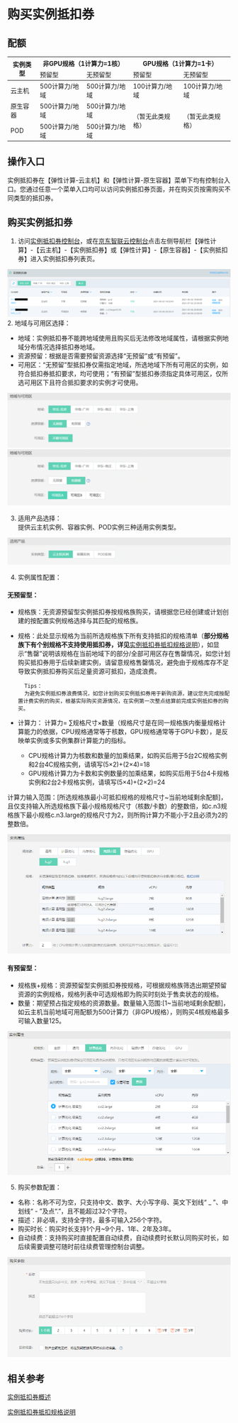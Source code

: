 # 购买实例抵扣券 

## 配额
<table>
	<thead>
   <tr>
      <th rowspan="2"> 实例类型 </td>
      <th colspan="2">非GPU规格（1计算力=1核）</td>
      <th colspan="2">GPU规格（1计算力=1卡）</td>
   </tr>
   <tr>	   	   
      <td> 预留型</td>
      <td>无预留型</td>
      <td> 预留型</td>         
      <td>无预留型</td>
   </tr>
   	</thead>
   <tbody>    
   <tr>
      <td>云主机 </td>	   
      <td> 500计算力/地域</td>
      <td> 500计算力/地域</td>
      <td> 100计算力/地域</td>         
      <td> 100计算力/地域</td>
   </tr>
   <tr>
      <td>原生容器 </td>	   
      <td> 500计算力/地域</td>
      <td> 500计算力/地域</td>
      <td rowspan="2"> （暂无此类规格）</td>         
      <td rowspan="2"> （暂无此类规格）</td>
   </tr>	
   <tr>
      <td>POD </td>	   
      <td> 500计算力/地域</td>
      <td> 500计算力/地域</td>
   </tr>		
 </tbody>
 </table>   


## 操作入口
实例抵扣券在【弹性计算-云主机】和【弹性计算-原生容器】菜单下均有控制台入口。您通过任意一个菜单入口均可以访问实例抵扣券页面，并在购买页按需购买不同类型的抵扣券。

## 购买实例抵扣券

1. 访问[实例抵扣券控制台](https://cns-console.jdcloud.com/host/instancevoucher/list)，或在[京东智联云控制台](https://console.jdcloud.com/overview)点击左侧导航栏【弹性计算】-【云主机】-【实例抵扣券】或【弹性计算】-【原生容器】-【实例抵扣券】进入实例抵扣券列表页。<br>

![](../../../../../image/vm/iv-buy1.png)
2. 地域与可用区选择：<br>
* 地域：实例抵扣券不能跨地域使用且购买后无法修改地域属性，请根据实例地域分布情况选择抵扣券地域。<br>
* 资源预留：根据是否需要预留资源选择“无预留”或“有预留”。<br>
* 可用区：“无预留”型抵扣券仅需指定地域，所选地域下所有可用区的实例，如符合抵扣券抵扣要求，均可使用；“有预留”型抵扣券须指定具体可用区，仅所选可用区下且符合抵扣要求的实例才可使用。<br>

![](../../../../../image/vm/iv-buy2a.png)
![](../../../../../image/vm/iv-buy2b.png)

3. 适用产品选择：<br>
提供云主机实例、容器实例、POD实例三种适用实例类型。<br>

![](../../../../../image/vm/iv-buy3a.png)

4. 实例属性配置：<br>

#### 无预留型：
* 规格族：无资源预留型实例抵扣券按规格族购买，请根据您已经创建或计划创建的按配置实例规格选择与其匹配的规格族。
* 规格：此处显示规格为当前所选规格族下所有支持抵扣的规格清单（**部分规格族下有个别规格不支持使用抵扣券，详见**[实例抵扣券抵扣规格说明](https://docs.jdcloud.com/virtual-machines/instancevoucher-overview#user-content-2)），如显示“售罄”说明该规格在当前地域下的部分/全部可用区存在售罄情况，如您计划购买抵扣券用于后续新建实例，请留意规格售罄情况，避免由于规格库存不足导致实例抵扣券购买后足量资源可抵扣，造成浪费。

        Tips：
        为避免实例抵扣券浪费情况，如您计划购买实例抵扣券用于新购资源，建议您先完成按配置计费实例的购买，根基实际购买资源情况，在实例第一次整点结算前完成实例抵扣券的购买。

* 计算力：
计算力= ∑规格尺寸×数量（规格尺寸是在同一规格族内衡量规格计算能力的依据，CPU规格通常等于核数，GPU规格通常等于GPU卡数），是反映单实例或多实例集群计算能力的指标。
   * CPU规格计算力为核数和数量的加乘结果，如购买后用于5台2C规格实例和2台4C规格实例，请填写(5×2)+(2×4)=18
   * GPU规格计算力为卡数和实例数量的加乘结果，如购买后用于5台4卡规格实例和2台2卡规格实例，请填写(5×4)+(2×2)=24

计算力输入范围：[所选规格族最小可抵扣规格的规格尺寸~当前地域剩余配额]，且仅支持输入所选规格族下最小规格规格尺寸（核数/卡数）的整数倍，如c.n3规格族下最小规格c.n3.large的规格尺寸为2，则所购计算力不能小于2且必须为2的整数倍。

![](../../../../../image/vm/iv-buy4.png)

#### 有预留型：
* 规格族+规格：资源预留型实例抵扣券按规格，可根据规格族筛选出期望预留资源的实例规格，规格列表中可选规格即为购买时刻处于售卖状态的规格。
* 数量：期望预占指定规格的资源数量。数量输入范围:[1~当前地域剩余配额]，如云主机当前地域可用配额为500计算力（非GPU规格），则购买4核规格最多可输入数量125。

![](../../../../../image/vm/iv-buy4a.png)

5. 购买参数配置：<br>
* 名称：名称不可为空，只支持中文、数字、大小写字母、英文下划线“ _ ”、中划线“ - ”及点“.”，且不能超过32个字符。<br>
* 描述：非必填，支持全字符，最多可输入256个字符。<br>
* 购买时长：购买时长支持1个月~9个月、1年、2年及3年。
* 自动续费：支持购买时直接配置自动续费，自动续费时长默认同购买时长，如后续需要调整可随时前往续费管理控制台调整。

![](../../../../../image/vm/iv-buy5.png)

## 相关参考
[实例抵扣券概述](https://docs.jdcloud.com/virtual-machines/instancevoucher-overview)

[实例抵扣券抵扣规格说明](https://docs.jdcloud.com/virtual-machines/instancevoucher-overview#user-content-2)
